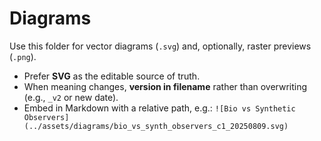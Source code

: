 <!-- status: stub; target: 150+ words -->
<!-- status: stub; target: 150+ words -->
<!-- status: stub; target: 150+ words -->
<!-- status: stub; target: 150+ words -->
<!-- status: stub; target: 150+ words -->
# Diagrams

Use this folder for vector diagrams (`.svg`) and, optionally, raster previews (`.png`).
- Prefer **SVG** as the editable source of truth.
- When meaning changes, **version in filename** rather than overwriting (e.g., `_v2` or new date).
- Embed in Markdown with a relative path, e.g.:
  `![Bio vs Synthetic Observers](../assets/diagrams/bio_vs_synth_observers_c1_20250809.svg)`






